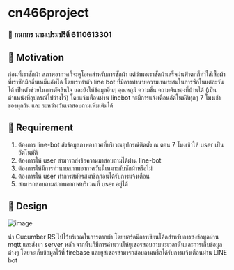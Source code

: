 # cn466project 
### 👩 กนกกร นามเปรมปรีดิ์ 6110613301

## 🍁 Motivation
ก่อนที่เราซักผ้า สภาพอากาศก็จะดูโอเคสำหรับการซักผ้า แต่ว่าพอเราซัดผ้าเสร็จฝนฟ้าตกก็ทำใส่เสื้อผ้าที่เราซักมีกลิ่นเหม็นอัพได้ โดยเราทำตัว line bot ที่มีการทำนายความเหมาะสมในการซักในแต่ละวันได้ เป็นตัวช่วยในการตัดสินใจ และยังให้ข้อมูลอื่นๆ อุณหภูมิ ความชื่น ความดันของที่บ้านได้ (เป็นตำแหน่งที่อุปกรณ์ไปว่างไว้) 
โดยแจ้งเตือนผ่าน linebot จะมีการแจ้งเตือนอัตโนมัติทุกๆ 7 โมงเช้าของทุกวัน และ ระหว่างวันเราสอบถามเพิ่มเติมได้

## 🍁 Requirement
1. ต้องการ line-bot ส่งข้อมูลภาพอากาศที่บริเวณอุปกรณ์ติดตั้ง ณ ตอน 7 โมงเช้าให้ user เป็นอัตโนมัติ
2. ต้องการให้ user สามารถส่งข้อความมาสอบถามได้ผ่าน  line-bot 
3. ต้องการให้มีการทำนายสภาพอากาศวันนี้เหมาะกับซักผ้าหรือไม่
4. ต้องการให้ user ทำการสมัครสมาชิกก่อนได้รับการแจ้งเตือน
5. สามารถสอบถามสภาพอากาศบริเวณที่ user อยู่ได้

## 🍁 Design
 ![image](https://www.img.in.th/images/db9720d17aa1e6b25030a28f733fa508.jpg)
 
 นำ Cucumber RS ไปไว้บริเวณในการตากผ้า โดยบอร์ดมีการเขียนโค้ดสำหรับการส่งข้อมูลผ่าน mqtt และส่งมา server หลัก จากนั้นก็มีการคำนวนให้ยูเซอรสอบถามนะเวลานั้นและการเก็บข้อมูลต่างๆ โดยจะเก็บข้อมูลไว้ที่ firebase และยูสเซอรสามารถสอบถามหรือได้รับการแจ้งเตือนผ่าน LINE bot 

